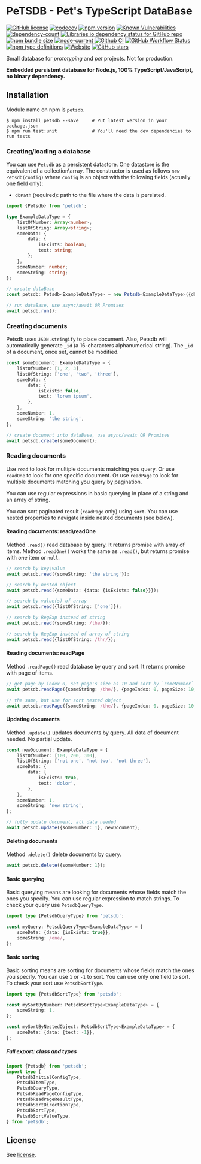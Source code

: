 # PeTSDB - Pet's TypeScript DataBase

[![GitHub license](https://img.shields.io/npm/l/petsdb)](https://github.com/webbestmaster/petsdb/blob/master/license)
[![codecov](https://codecov.io/gh/webbestmaster/petsdb/branch/master/graph/badge.svg?token=X5SNICUPUQ)](https://codecov.io/gh/webbestmaster/petsdb)
[![npm version](https://img.shields.io/npm/v/petsdb.svg?style=flat)](https://www.npmjs.com/package/petsdb)
[![Known Vulnerabilities](https://snyk.io/test/github/webbestmaster/petsdb/badge.svg)](https://snyk.io/test/github/webbestmaster/petsdb)
[![dependency-count](https://badgen.net/bundlephobia/dependency-count/petsdb)](https://badgen.net/bundlephobia/dependency-count/petsdb)
[![Libraries.io dependency status for GitHub repo](https://img.shields.io/librariesio/github/webbestmaster/petsdb)](https://libraries.io/npm/petsdb)
[![npm bundle size](https://img.shields.io/bundlephobia/minzip/petsdb)](https://bundlephobia.com/package/petsdb)
[![node-current](https://img.shields.io/node/v/petsdb)](https://nodejs.org/en/docs/)
[![Github CI](https://github.com/webbestmaster/petsdb/actions/workflows/github-ci.yml/badge.svg)](https://github.com/webbestmaster/petsdb/actions/workflows/github-ci.yml)
[![GitHub Workflow Status](https://img.shields.io/github/actions/workflow/status/webbestmaster/petsdb/github-ci.yml)](https://github.com/webbestmaster/petsdb/actions/workflows/github-ci.yml)
[![npm type definitions](https://img.shields.io/npm/types/petsdb)](https://www.typescriptlang.org/)
[![Website](https://img.shields.io/website?url=https://github.com/webbestmaster/petsdb)](https://github.com/webbestmaster/petsdb)
[![GitHub stars](https://img.shields.io/github/stars/webbestmaster/petsdb?style=social)](https://github.com/webbestmaster/petsdb/)

Small database for _prototyping_ and _pet_ projects. Not for production.

**Embedded persistent database for Node.js, 100% TypeScript/JavaScript, no binary dependency.**

## Installation
Module name on npm is `petsdb`.

```shell
$ npm install petsdb --save     # Put latest version in your package.json
$ npm run test:unit             # You'll need the dev dependencies to run tests
```

### Creating/loading a database
You can use `Petsdb` as a persistent datastore. One datastore is the equivalent of a collection\array. The constructor is used as follows `new Petsdb(config)` where `config` is an object with the following fields (actually one field only):

* `dbPath` (required): path to the file where the data is persisted.

```typescript
import {Petsdb} from 'petsdb';

type ExampleDataType = {
    listOfNumber: Array<number>;
    listOfString: Array<string>;
    someData: {
        data: {
            isExists: boolean;
            text: string;
        };
    };
    someNumber: number;
    someString: string;
};

// create dataBase
const petsdb: Petsdb<ExampleDataType> = new Petsdb<ExampleDataType>({dbPath: 'path/to/your/file'});

// run dataBase, use async/await OR Promises
await petsdb.run();
```

### Creating documents
Petsdb uses `JSON.stringify` to place document. Also, Petsdb will automatically generate `_id` (a 16-characters alphanumerical string). The `_id` of a document, once set, cannot be modified.

```typescript
const someDocument: ExampleDataType = {
    listOfNumber: [1, 2, 3],
    listOfString: ['one', 'two', 'three'],
    someData: {
        data: {
            isExists: false,
            text: 'lorem ipsum',
        },
    },
    someNumber: 1,
    someString: 'the string',
};

// create document into dataBase, use async/await OR Promises
await petsdb.create(someDocument);
```

### Reading documents
Use `read` to look for multiple documents matching you query.
Or use `readOne` to look for one specific document.
Or use `readPage` to look for multiple documents matching you query by pagination.

You can use regular expressions in basic querying in place of a string and an array of string.

You can sort paginated result (`readPage` only) using `sort`. You can use nested properties to navigate inside nested documents (see below).

#### Reading documents: read\readOne
Method `.read()` read database by query. It returns promise with array of items. Method `.readOne()` works the same as `.read()`, but returns promise with _one_ item or `null`.

```typescript
// search by key\value
await petsdb.read({someString: 'the string'});

// search by nested object
await petsdb.read({someData: {data: {isExists: false}}});

// search by value(s) of array
await petsdb.read({listOfString: ['one']});

// search by RegExp instead of string
await petsdb.read({someString: /the/});

// search by RegExp instead of array of string
await petsdb.read({listOfString: /thr/});
```

#### Reading documents: readPage
Method `.readPage()` read database by query and sort. It returns promise with page of items.
```typescript
// get page by index 0, set page's size as 10 and sort by `someNumber`
await petsdb.readPage({someString: /the/}, {pageIndex: 0, pageSize: 10, sort: {someNumber: 1}});

// the same, but use for sort nested object
await petsdb.readPage({someString: /the/}, {pageIndex: 0, pageSize: 10, sort: {someData: {data: {text: -1}}}});
```

#### Updating documents
Method `.update()` updates documents by query. All data of document needed. No partial update.

```typescript
const newDocument: ExampleDataType = {
    listOfNumber: [100, 200, 300],
    listOfString: ['not one', 'not two', 'not three'],
    someData: {
        data: {
            isExists: true,
            text: 'dolor',
        },
    },
    someNumber: 1,
    someString: 'new string',
};

// fully update document, all data needed
await petsdb.update({someNumber: 1}, newDocument);
```

#### Deleting documents
Method `.delete()` delete documents by query.
```typescript
await petsdb.delete({someNumber: 1});
```

#### Basic querying
Basic querying means are looking for documents whose fields match the ones you specify. You can use regular expression to match strings. To check your query use `PetsdbQueryType`.

```typescript
import type {PetsdbQueryType} from 'petsdb';

const myQuery: PetsdbQueryType<ExampleDataType> = {
    someData: {data: {isExists: true}},
    someString: /one/,
};
```

#### Basic sorting
Basic sorting means are sorting for documents whose fields match the ones you specify. You can use `1` or `-1` to sort. You can use only one field to sort. To check your sort use `PetsdbSortType`.

```typescript
import type {PetsdbSortType} from 'petsdb';

const mySortByNumber: PetsdbSortType<ExampleDataType> = {
    someString: 1,
};

const mySortByNestedObject: PetsdbSortType<ExampleDataType> = {
    someData: {data: {text: -1}},
};
```

##### Full export: class and types
```typescript
import {Petsdb} from 'petsdb';
import type {
    PetsdbInitialConfigType,
    PetsdbItemType,
    PetsdbQueryType,
    PetsdbReadPageConfigType,
    PetsdbReadPageResultType,
    PetsdbSortDirectionType,
    PetsdbSortType,
    PetsdbSortValueType,
} from 'petsdb';
```

## License

See [license](license).
